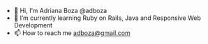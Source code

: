 - 👋 Hi, I’m Adriana Boza @adboza
- 🌱 I’m currently learning Ruby on Rails, Java and Responsive Web Development
- 📫 How to reach me adboza@gmail.com


